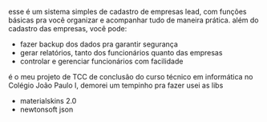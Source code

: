 esse é um sistema simples de cadastro de empresas lead, com funções básicas pra você organizar e acompanhar tudo de maneira prática. além do cadastro das empresas, você pode:

- fazer backup dos dados pra garantir segurança
- gerar relatórios, tanto dos funcionários quanto das empresas 
- controlar e gerenciar funcionários com facilidade

é o meu projeto de TCC de conclusão do curso técnico em informática no Colégio João Paulo I, demorei um tempinho pra fazer 
usei as libs 
- materialskins 2.0
- newtonsoft json
